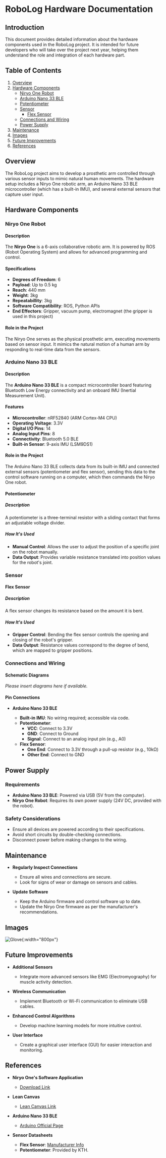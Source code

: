# RoboLog Hardware Documentation

## Introduction

This document provides detailed information about the hardware components used in the RoboLog project. It is intended for future developers who will take over the project next year, helping them understand the role and integration of each hardware part.

## Table of Contents

1. [Overview](#overview)
2. [Hardware Components](#hardware-components)
   - [Niryo One Robot](#niryo-one-robot)
   - [Arduino Nano 33 BLE](#arduino-nano-33-ble)
   - [Potentiometer](#potentiometer)
   - [Sensor](#sensor)
     - [Flex Sensor](#flex-sensor)
   - [Connections and Wiring](#connections-and-wiring)
   - [Power Supply](#power-supply)
3. [Maintenance](#maintenance)
4. [Images](#Images)
5. [Future Improvements](#future-improvements)
6. [References](#references)

## Overview

The RoboLog project aims to develop a prosthetic arm controlled through various sensor inputs to mimic natural human movements. The hardware setup includes a Niryo One robotic arm, an Arduino Nano 33 BLE microcontroller (which has a built-in IMU), and several external sensors that capture user input.

## Hardware Components

### Niryo One Robot

#### Description

The **Niryo One** is a 6-axis collaborative robotic arm. It is powered by ROS (Robot Operating System) and allows for advanced programming and control.

#### Specifications

- **Degrees of Freedom**: 6
- **Payload**: Up to 0.5 kg
- **Reach**: 440 mm
- **Weight**: 3kg
- **Repeatabillity**: 3kg
- **Software Compatibility**: ROS, Python APIs
- **End Effectors**: Gripper, vacuum pump, electromagnet (the gripper is used in this project)

#### Role in the Project

The Niryo One serves as the physical prosthetic arm, executing movements based on sensor input. It mimics the natural motion of a human arm by responding to real-time data from the sensors.

### Arduino Nano 33 BLE

#### Description

The **Arduino Nano 33 BLE** is a compact microcontroller board featuring Bluetooth Low Energy connectivity and an onboard IMU (Inertial Measurement Unit).

#### Features

- **Microcontroller**: nRF52840 (ARM Cortex-M4 CPU)
- **Operating Voltage**: 3.3V
- **Digital I/O Pins**: 14
- **Analog Input Pins**: 8
- **Connectivity**: Bluetooth 5.0 BLE
- **Built-in Sensor**: 9-axis IMU (LSM9DS1)

#### Role in the Project

The Arduino Nano 33 BLE collects data from its built-in IMU and connected external sensors (potentiometer and flex sensor), sending this data to the control software running on a computer, which then commands the Niryo One robot.


#### Potentiometer

##### Description

A potentiometer is a three-terminal resistor with a sliding contact that forms an adjustable voltage divider.

##### How It's Used

- **Manual Control**: Allows the user to adjust the position of a specific joint on the robot manually.
- **Data Output**: Provides variable resistance translated into position values for the robot's joint.

### Sensor

#### Flex Sensor

##### Description

A flex sensor changes its resistance based on the amount it is bent.

##### How It's Used

- **Gripper Control**: Bending the flex sensor controls the opening and closing of the robot's gripper.
- **Data Output**: Resistance values correspond to the degree of bend, which are mapped to gripper positions.

### Connections and Wiring

#### Schematic Diagrams

*Please insert diagrams here if available.*

#### Pin Connections

- **Arduino Nano 33 BLE**

  - **Built-in IMU**: No wiring required; accessible via code.
  - **Potentiometer**:
    - **VCC**: Connect to 3.3V
    - **GND**: Connect to Ground
    - **Signal**: Connect to an analog input pin (e.g., A0)
  - **Flex Sensor**:
    - **One End**: Connect to 3.3V through a pull-up resistor (e.g., 10kΩ)
    - **Other End**: Connect to GND


## Power Supply

### Requirements

- **Arduino Nano 33 BLE**: Powered via USB (5V from the computer).
- **Niryo One Robot**: Requires its own power supply (24V DC, provided with the robot).

### Safety Considerations

- Ensure all devices are powered according to their specifications.
- Avoid short circuits by double-checking connections.
- Disconnect power before making changes to the wiring.

## Maintenance

- **Regularly Inspect Connections**

  - Ensure all wires and connections are secure.
  - Look for signs of wear or damage on sensors and cables.

- **Update Software**

  - Keep the Arduino firmware and control software up to date.
  - Update the Niryo One firmware as per the manufacturer's recommendations.
 
## Images
![Glove](https://github.com/user-attachments/assets/54e9ae37-9c08-4281-9ff6-bf2c928101f2){:width="800px"}

 
## Future Improvements

- **Additional Sensors**

  - Integrate more advanced sensors like EMG (Electromyography) for muscle activity detection.

- **Wireless Communication**

  - Implement Bluetooth or Wi-Fi communication to eliminate USB cables.

- **Enhanced Control Algorithms**

  - Develop machine learning models for more intuitive control.

- **User Interface**

  - Create a graphical user interface (GUI) for easier interaction and monitoring.

## References

- **Niryo One's Software Application**

  - [Download Link](https://drive.google.com/drive/folders/1isq_ZBcwJi3rM7CoAoUcWk0g0jUqNlkB?usp=drive_link)

- **Lean Canvas**

  - [Lean Canvas Link](https://leanstack.com/ci/rlmastery/cohorts/foundations/canvases/827974)

- **Arduino Nano 33 BLE**

  - [Arduino Official Page](https://store.arduino.cc/arduino-nano-33-ble)

- **Sensor Datasheets**

  - **Flex Sensor**: [Manufacturer Info](https://www.sparkfun.com/datasheets/Sensors/Flex/flex22.pdf)
  - **Potentiometer**: Provided by KTH.


